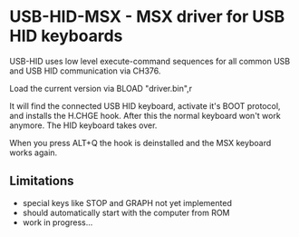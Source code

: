 # USB-HID-MSX - MSX driver for USB HID keyboards

USB-HID uses low level execute-command sequences for all common USB and USB HID communication via CH376.

Load the current version via BLOAD "driver.bin",r

It will find the connected USB HID keyboard, activate it's BOOT protocol, and installs the H.CHGE hook. After this the normal keyboard won't work anymore. The HID keyboard takes over. 

When you press ALT+Q the hook is deinstalled and the MSX keyboard works again.

## Limitations
* special keys like STOP and GRAPH not yet implemented
* should automatically start with the computer from ROM
* work in progress...

